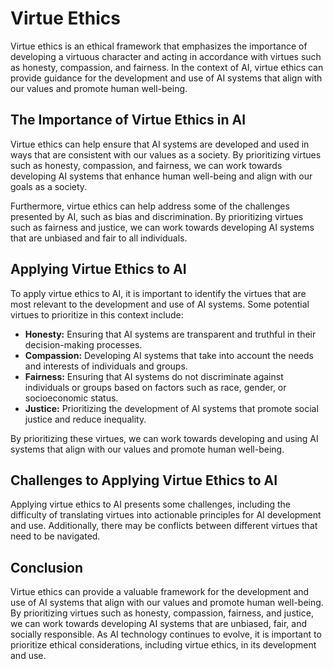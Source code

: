 Virtue Ethics
===========================================================

Virtue ethics is an ethical framework that emphasizes the importance of developing a virtuous character and acting in accordance with virtues such as honesty, compassion, and fairness. In the context of AI, virtue ethics can provide guidance for the development and use of AI systems that align with our values and promote human well-being.

The Importance of Virtue Ethics in AI
-------------------------------------

Virtue ethics can help ensure that AI systems are developed and used in ways that are consistent with our values as a society. By prioritizing virtues such as honesty, compassion, and fairness, we can work towards developing AI systems that enhance human well-being and align with our goals as a society.

Furthermore, virtue ethics can help address some of the challenges presented by AI, such as bias and discrimination. By prioritizing virtues such as fairness and justice, we can work towards developing AI systems that are unbiased and fair to all individuals.

Applying Virtue Ethics to AI
----------------------------

To apply virtue ethics to AI, it is important to identify the virtues that are most relevant to the development and use of AI systems. Some potential virtues to prioritize in this context include:

* **Honesty:** Ensuring that AI systems are transparent and truthful in their decision-making processes.
* **Compassion:** Developing AI systems that take into account the needs and interests of individuals and groups.
* **Fairness:** Ensuring that AI systems do not discriminate against individuals or groups based on factors such as race, gender, or socioeconomic status.
* **Justice:** Prioritizing the development of AI systems that promote social justice and reduce inequality.

By prioritizing these virtues, we can work towards developing and using AI systems that align with our values and promote human well-being.

Challenges to Applying Virtue Ethics to AI
------------------------------------------

Applying virtue ethics to AI presents some challenges, including the difficulty of translating virtues into actionable principles for AI development and use. Additionally, there may be conflicts between different virtues that need to be navigated.

Conclusion
----------

Virtue ethics can provide a valuable framework for the development and use of AI systems that align with our values and promote human well-being. By prioritizing virtues such as honesty, compassion, fairness, and justice, we can work towards developing AI systems that are unbiased, fair, and socially responsible. As AI technology continues to evolve, it is important to prioritize ethical considerations, including virtue ethics, in its development and use.

